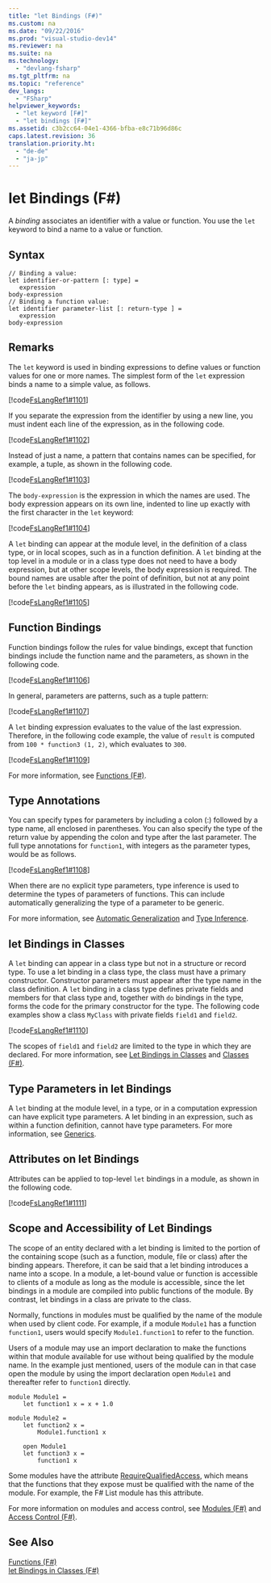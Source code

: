 ```yaml
---
title: "let Bindings (F#)"
ms.custom: na
ms.date: "09/22/2016"
ms.prod: "visual-studio-dev14"
ms.reviewer: na
ms.suite: na
ms.technology: 
  - "devlang-fsharp"
ms.tgt_pltfrm: na
ms.topic: "reference"
dev_langs: 
  - "FSharp"
helpviewer_keywords: 
  - "let keyword [F#]"
  - "let bindings [F#]"
ms.assetid: c3b2cc64-04e1-4366-bfba-e8c71b96d86c
caps.latest.revision: 36
translation.priority.ht: 
  - "de-de"
  - "ja-jp"
---
```

# let Bindings (F#)
A *binding* associates an identifier with a value or function. You use the `let` keyword to bind a name to a value or function.  
  
## Syntax  
  
```  
// Binding a value:  
let identifier-or-pattern [: type] =  
   expression  
body-expression  
// Binding a function value:  
let identifier parameter-list [: return-type ] =  
   expression  
body-expression  
```  
  
## Remarks  
 The `let` keyword is used in binding expressions to define values or function values for one or more names. The simplest form of the `let` expression binds a name to a simple value, as follows.  
  
 [!code[FsLangRef1#1101](../vs140/codesnippet/FSharp/let-bindings--fsharp-_1.fs)]  
  
 If you separate the expression from the identifier by using a new line, you must indent each line of the expression, as in the following code.  
  
 [!code[FsLangRef1#1102](../vs140/codesnippet/FSharp/let-bindings--fsharp-_2.fs)]  
  
 Instead of just a name, a pattern that contains names can be specified, for example, a tuple, as shown in the following code.  
  
 [!code[FsLangRef1#1103](../vs140/codesnippet/FSharp/let-bindings--fsharp-_3.fs)]  
  
 The `body-expression` is the expression in which the names are used. The body expression appears on its own line, indented to line up exactly with the first character in the `let` keyword:  
  
 [!code[FsLangRef1#1104](../vs140/codesnippet/FSharp/let-bindings--fsharp-_4.fs)]  
  
 A `let` binding can appear at the module level, in the definition of a class type, or in local scopes, such as in a function definition. A `let` binding at the top level in a module or in a class type does not need to have a body expression, but at other scope levels, the body expression is required. The bound names are usable after the point of definition, but not at any point before the `let` binding appears, as is illustrated in the following code.  
  
 [!code[FsLangRef1#1105](../vs140/codesnippet/FSharp/let-bindings--fsharp-_5.fs)]  
  
## Function Bindings  
 Function bindings follow the rules for value bindings, except that function bindings include the function name and the parameters, as shown in the following code.  
  
 [!code[FsLangRef1#1106](../vs140/codesnippet/FSharp/let-bindings--fsharp-_6.fs)]  
  
 In general, parameters are patterns, such as a tuple pattern:  
  
 [!code[FsLangRef1#1107](../vs140/codesnippet/FSharp/let-bindings--fsharp-_7.fs)]  
  
 A `let` binding expression evaluates to the value of the last expression. Therefore, in the following code example, the value of `result` is computed from `100 * function3 (1, 2)`, which evaluates to `300`.  
  
 [!code[FsLangRef1#1109](../vs140/codesnippet/FSharp/let-bindings--fsharp-_8.fs)]  
  
 For more information, see [Functions (F#)](../vs140/functions--fsharp-.md).  
  
## Type Annotations  
 You can specify types for parameters by including a colon (:) followed by a type name, all enclosed in parentheses. You can also specify the type of the return value by appending the colon and type after the last parameter. The full type annotations for `function1`, with integers as the parameter types, would be as follows.  
  
 [!code[FsLangRef1#1108](../vs140/codesnippet/FSharp/let-bindings--fsharp-_9.fs)]  
  
 When there are no explicit type parameters, type inference is used to determine the types of parameters of functions. This can include automatically generalizing the type of a parameter to be generic.  
  
 For more information, see [Automatic Generalization](../vs140/automatic-generalization--fsharp-.md) and [Type Inference](../vs140/type-inference--fsharp-.md).  
  
## let Bindings in Classes  
 A `let` binding can appear in a class type but not in a structure or record type. To use a let binding in a class type, the class must have a primary constructor. Constructor parameters must appear after the type name in the class definition. A `let` binding in a class type defines private fields and members for that class type and, together with `do` bindings in the type, forms the code for the primary constructor for the type. The following code examples show a class `MyClass` with private fields `field1` and `field2`.  
  
 [!code[FsLangRef1#1110](../vs140/codesnippet/FSharp/let-bindings--fsharp-_10.fs)]  
  
 The scopes of `field1` and `field2` are limited to the type in which they are declared. For more information, see [Let Bindings in Classes](../vs140/let-bindings-in-classes--fsharp-.md) and [Classes (F#)](../vs140/classes--fsharp-.md).  
  
## Type Parameters in let Bindings  
 A `let` binding at the module level, in a type, or in a computation expression can have explicit type parameters. A let binding in an expression, such as within a function definition, cannot have type parameters. For more information, see [Generics](../vs140/generics--fsharp-.md).  
  
## Attributes on let Bindings  
 Attributes can be applied to top-level `let` bindings in a module, as shown in the following code.  
  
 [!code[FsLangRef1#1111](../vs140/codesnippet/FSharp/let-bindings--fsharp-_11.fs)]  
  
## Scope and Accessibility of Let Bindings  
 The scope of an entity declared with a let binding is limited to the portion of the containing scope (such as a function, module, file or class) after the binding appears. Therefore, it can be said that a let binding introduces a name into a scope. In a module, a let-bound value or function is accessible to clients of a module as long as the module is accessible, since the let bindings in a module are compiled into public functions of the module. By contrast, let bindings in a class are private to the class.  
  
 Normally, functions in modules must be qualified by the name of the module when used by client code. For example, if a module `Module1` has a function `function1`, users would specify `Module1.function1` to refer to the function.  
  
 Users of a module may use an import declaration to make the functions within that module available for use without being qualified by the module name. In the example just mentioned, users of the module can in that case open the module by using the import declaration open `Module1` and thereafter refer to `function1` directly.  
  
```  
module Module1 =  
    let function1 x = x + 1.0  
  
module Module2 =  
    let function2 x =  
        Module1.function1 x  
  
    open Module1  
    let function3 x =  
        function1 x  
```  
  
 Some modules have the attribute [RequireQualifiedAccess](../vs140/core.requirequalifiedaccessattribute-class--fsharp-.md), which means that the functions that they expose must be qualified with the name of the module. For example, the F# List module has this attribute.  
  
 For more information on modules and access control, see [Modules (F#)](../vs140/modules--fsharp-.md) and [Access Control (F#)](../vs140/access-control--fsharp-.md).  
  
## See Also  
 [Functions (F#)](../vs140/functions--fsharp-.md)   
 [let Bindings in Classes (F#)](../vs140/let-bindings-in-classes--fsharp-.md)